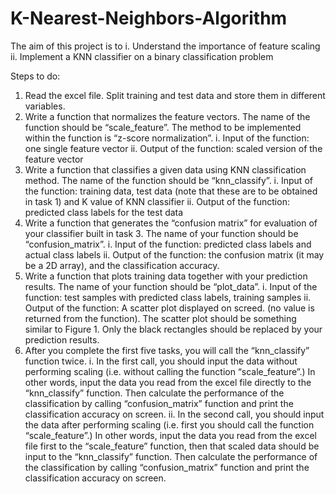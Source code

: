 # K-Nearest-Neighbors-Algorithm

The aim of this project is to
i. Understand the importance of feature scaling
ii. Implement a KNN classifier on a binary classification problem

Steps to do:

1. Read the excel file. Split training and test data and store them in different variables.
2. Write a function that normalizes the feature vectors. The name of the function should be “scale_feature”. The method to be implemented within the function is “z-score normalization”.
  i. Input of the function: one single feature vector
  ii. Output of the function: scaled version of the feature vector
3. Write a function that classifies a given data using KNN classification method. The name of the function should be “knn_classify”.
  i. Input of the function: training data, test data (note that these are to be obtained in task 1) and K value of KNN classifier
  ii. Output of the function: predicted class labels for the test data
4. Write a function that generates the “confusion matrix” for evaluation of your classifier built in task 3. The name of your function should be “confusion_matrix”.
  i. Input of the function: predicted class labels and actual class labels
  ii. Output of the function: the confusion matrix (it may be a 2D array), and the classification accuracy.
5. Write a function that plots training data together with your prediction results. The name of your function should be “plot_data”.
  i. Input of the function: test samples with predicted class labels, training samples
  ii. Output of the function: A scatter plot displayed on screed. (no value is returned from the function). The scatter plot should be something similar to Figure 1. Only the black rectangles should be replaced by your prediction results.
6. After you complete the first five tasks, you will call the “knn_classify” function twice.
  i. In the first call, you should input the data without performing scaling (i.e. without calling the function “scale_feature”.) In other words, input the data you read from the excel file directly to the “knn_classify” function. Then calculate the performance of the classification by calling “confusion_matrix” function and print the classification accuracy on screen.
  ii. In the second call, you should input the data after performing scaling (i.e. first you should call the function “scale_feature”.) In other words, input the data you read from the excel file first to the “scale_feature” function, then that scaled data should be input to the “knn_classify” function. Then calculate the performance of the classification by calling “confusion_matrix” function and print the classification accuracy on screen.
